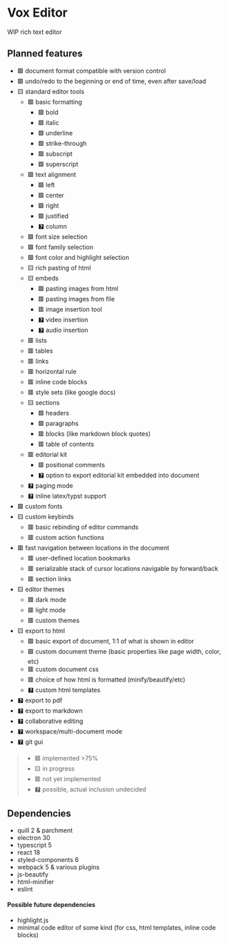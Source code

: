 # Vox Editor

WIP rich text editor

## Planned features
+ 🟩 document format compatible with version control
+ 🟩 undo/redo to the beginning or end of time, even after save/load
+ 🟨 standard editor tools
    - 🟩 basic formatting
        * 🟩 bold
        * 🟩 italic
        * 🟩 underline
        * 🟩 strike-through
        * 🟩 subscript
        * 🟩 superscript
    - 🟩 text alignment
        + 🟩 left
        + 🟩 center
        + 🟩 right
        + 🟩 justified
        + 🯄 column
    - 🟩 font size selection
    - 🟩 font family selection
    - 🟩 font color and highlight selection
    - 🟨 rich pasting of html
    - 🟨 embeds
        * 🟩 pasting images from html
        * 🟥 pasting images from file
        * 🟥 image insertion tool
        * 🯄 video insertion
        * 🯄 audio insertion
    - 🟥 lists
    - 🟥 tables
    - 🟥 links
    - 🟥 horizontal rule
    - 🟥 inline code blocks
    - 🟥 style sets (like google docs)
    - 🟨 sections
        * 🟩 headers
        * 🟩 paragraphs
        * 🟥 blocks (like markdown block quotes)
        * 🟥 table of contents
    - 🟥 editorial kit
        * 🟥 positional comments
        * 🯄 option to export editorial kit embedded into document
    - 🯄 paging mode
    - 🯄 inline latex/typst support
+ 🟩 custom fonts
+ 🟨 custom keybinds
    - 🟥 basic rebinding of editor commands
    - 🟥 custom action functions
+ 🟥 fast navigation between locations in the document
    - 🟥 user-defined location bookmarks
    - 🟥 serializable stack of cursor locations navigable by forward/back
    - 🟥 section links
+ 🟨 editor themes
    - 🟩 dark mode
    - 🟥 light mode
    - 🟥 custom themes
+ 🟨 export to html
    - 🟩 basic export of document, 1:1 of what is shown in editor
    - 🟩 custom document theme (basic properties like page width, color, etc)
    - 🟥 custom document css
    - 🟥 choice of how html is formatted (minify/beautify/etc)
    - 🯄 custom html templates
+ 🯄 export to pdf
+ 🯄 export to markdown
+ 🯄 collaborative editing
+ 🯄 workspace/multi-document mode
+ 🯄 git gui


> * 🟩 implemented >75%
> * 🟨 in progress
> * 🟥 not yet implemented
> * 🯄 possible, actual inclusion undecided

## Dependencies
+ quill 2 & parchment
+ electron 30
+ typescript 5
+ react 18
+ styled-components 6
+ webpack 5 & various plugins
+ js-beautify
+ html-minifier
+ eslint

#### Possible future dependencies
+ highlight.js
+ minimal code editor of some kind (for css, html templates, inline code blocks)
